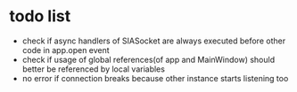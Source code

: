 # todo list

- check if async handlers of SIASocket are always executed before other code in app.open event
- check if usage of global references(of app and MainWindow) should better be referenced by local variables
- no error if connection breaks because other instance starts listening too
